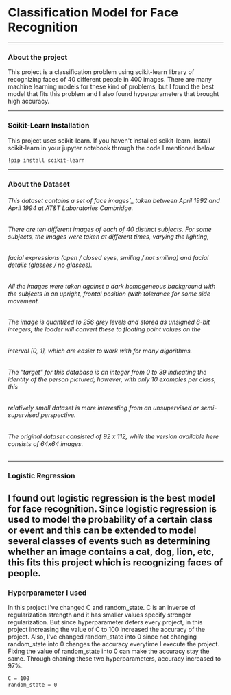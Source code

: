 # Classification Model for Face Recognition
-----
### About the project
This project is a classification problem using scikit-learn library of recognizing faces of 40 different people in 400 images. 
There are many machine learning models for these kind of problems, but I found the best model that fits this problem 
and I also found hyperparameters that brought high accuracy. 

-----
### Scikit-Learn Installation
This project uses scikit-learn. 
If you haven't installed scikit-learn, install scikit-learn in your jupyter notebook through the code I mentioned below.
```sh
!pip install scikit-learn
```
-----
### About the Dataset
###### This dataset contains a set of face images`_ taken between April 1992 and April 1994 at AT&T Laboratories Cambridge.
###### There are ten different images of each of 40 distinct subjects. For some subjects, the images were taken at different times, varying the lighting,
###### facial expressions (open / closed eyes, smiling / not smiling) and facial details (glasses / no glasses). 
###### All the images were taken against a dark homogeneous background with the subjects in an upright, frontal position (with tolerance for some side movement.
###### The image is quantized to 256 grey levels and stored as unsigned 8-bit integers; the loader will convert these to floating point values on the 
###### interval [0, 1], which are easier to work with for many algorithms.
###### The "target" for this database is an integer from 0 to 39 indicating the identity of the person pictured; however, with only 10 examples per class, this
###### relatively small dataset is more interesting from an unsupervised or semi-supervised perspective.
###### The original dataset consisted of 92 x 112, while the version available here consists of 64x64 images.
-----
### Logistic Regression
I found out logistic regression is the best model for face recognition. Since logistic regression is used to model the probability of a certain class or event
and this can be extended to model several classes of events such as determining whether an image contains a cat, dog, lion, etc, this fits this project which 
is recognizing faces of people. 
-----
### Hyperparameter I used
In this project I've changed C and random_state. C is an inverse of regularization strength and it has smaller values specify stronger regularization.
But since hyperparameter defers every project, in this project increasing the value of C to 100 increased the accuracy of the project. 
Also, I've changed random_state into 0 since not changing random_state into 0 changes the accuracy everytime I execute the project. 
Fixing the value of random_state into 0 can make the accuracy stay the same.
Through chaning these two hyperparameters, accuracy increased to 97%.
```sh
C = 100
random_state = 0
```
